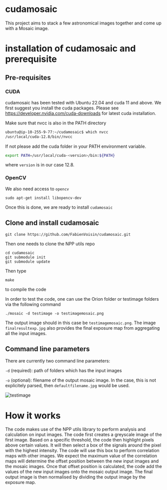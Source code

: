 # cudamosaic
This project aims to stack a few astronomical images together and come up with a Mosaic image.

# installation of cudamosaic and prerequisite
## Pre-requisites
### CUDA
cudamosaic has been tested with Ubuntu 22.04 and cuda 11 and above. We first suggest you install the cuda packages.
Please see https://developer.nvidia.com/cuda-downloads for latest cuda installation.

Make sure that nvcc is also in the PATH directory
```bash
ubuntu@ip-10-255-9-77:~/cudamosaic$ which nvcc
/usr/local/cuda-12.8/bin//nvcc
```
If not please add the cuda folder in your PATH environment variable.
```bash
export PATH=/usr/local/cuda-<version>/bin:${PATH}
```
where `version` is in our case 12.8.

### OpenCV
We also need access to `opencv`
```
sudo apt-get install libopencv-dev
```
Once this is done, we are ready to install `cudamosaic` 

## Clone and install cudamosaic

```
git clone https://github.com/FabienVoisin/cudamosaic.git
```
Then one needs to clone the NPP utils repo 
```
cd cudamosaic
git submodule init
git submodule update
```
Then type 
```
make
```
to compile the code

In order to test the code, one can use the Orion folder or testimage folders via the following command
```
./mosaic -d testimage -o testimagemosaic.png
```
The output image should in this case be  `testimagemosaic.png`. The image `finalresultexp.jpg` also provides the final exposure map from aggregating all the input images. 

## Command line parameters
There are currently two command line parameters:

`-d` (required): path of folders which has the input images

`-o` (optional): filename of the output mosaic image. In the case, this is not explicitely parsed, then `defaultfilename.jpg` would be used.

![testimage](https://github.com/FabienVoisin/cudamosaic/tree/main/doc/inputimages.jpg)
# How it works
The code makes use of the NPP utils library to perform analysis and calculation on input images.
The code first creates a greyscale image of the first image. Based on a specific threshold, the code then highlight pixels above certain values. It will then select a box of the signals around the pixel with the highest intensity.
The code will use this box to perform correlation maps with other images. We expect the maximum value of the correlation maps will determine the offset position between the new input images and the mosaic images. Once that offset position is calculated, the code add the values of the new input images onto the mosaic output image. The final output image is then normalised by dividing the output image by the exposure map.
